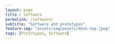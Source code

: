 ```yaml
--- 
layout: page
title : Software 
permalink: /software/
subtitle: "Software and prototypes" 
feature-img: "assets/img/pexels/desk-top.jpeg"
tags: [Prototypes, Software]
---
```

